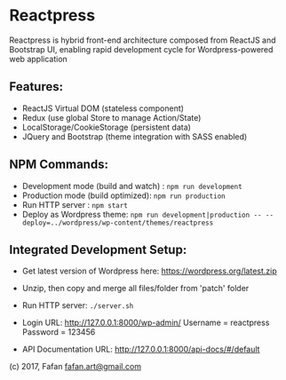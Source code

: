 # Reactpress

Reactpress is hybrid front-end architecture composed from ReactJS and Bootstrap UI,
enabling rapid development cycle for Wordpress-powered web application

## Features:
  - ReactJS Virtual DOM (stateless component)
  - Redux (use global Store to manage Action/State)
  - LocalStorage/CookieStorage (persistent data)
  - JQuery and Bootstrap (theme integration with SASS enabled)

## NPM Commands:
  - Development mode (build and watch) : ```npm run development```
  - Production mode (build optimized): ```npm run production```
  - Run HTTP server : ```npm start```
  - Deploy as Wordpress theme: ```npm run development|production -- --deploy=../wordpress/wp-content/themes/reactpress```

## Integrated Development Setup:
  - Get latest version of Wordpress here: https://wordpress.org/latest.zip
  - Unzip, then copy and merge all files/folder from 'patch' folder
  - Run HTTP server: ```./server.sh```

  - Login URL: http://127.0.0.1:8000/wp-admin/
    Username = reactpress
    Password = 123456

  - API Documentation URL: http://127.0.0.1:8000/api-docs/#/default

(c) 2017, Fafan <fafan.art@gmail.com>
